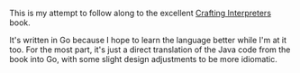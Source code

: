 This is my attempt to follow along to the excellent
[Crafting Interpreters](https://www.craftinginterpreters.com/) book.

It's written in Go because I hope to learn the language better while I'm
at it too. For the most part, it's just a direct translation of the Java
code from the book into Go, with some slight design adjustments to be more
idiomatic.
